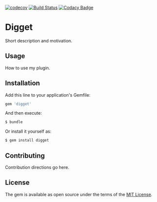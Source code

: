 [![codecov](https://codecov.io/gh/pielambr/digget/branch/master/graph/badge.svg)](https://codecov.io/gh/pielambr/digget)
[![Build Status](https://travis-ci.org/pielambr/digget.svg?branch=master)](https://travis-ci.org/pielambr/digget)
[![Codacy Badge](https://api.codacy.com/project/badge/Grade/2351e4afa1f24e16af9c576bc619ea40)](https://www.codacy.com/app/pielambr/digget?utm_source=github.com&amp;utm_medium=referral&amp;utm_content=pielambr/digget&amp;utm_campaign=Badge_Grade)
# Digget
Short description and motivation.

## Usage
How to use my plugin.

## Installation
Add this line to your application's Gemfile:

```ruby
gem 'digget'
```

And then execute:
```bash
$ bundle
```

Or install it yourself as:
```bash
$ gem install digget
```

## Contributing
Contribution directions go here.

## License
The gem is available as open source under the terms of the [MIT License](http://opensource.org/licenses/MIT).
